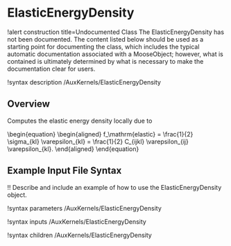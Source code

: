 # ElasticEnergyDensity

!alert construction title=Undocumented Class
The ElasticEnergyDensity has not been documented. The content listed below should be used as a starting point for
documenting the class, which includes the typical automatic documentation associated with a
MooseObject; however, what is contained is ultimately determined by what is necessary to make the
documentation clear for users.

!syntax description /AuxKernels/ElasticEnergyDensity

## Overview

Computes the elastic energy density locally due to

\begin{equation}
  \begin{aligned}
    f_\mathrm{elastic} = \frac{1}{2} \sigma_{kl} \varepsilon_{kl} = \frac{1}{2} C_{ijkl} \varepsilon_{ij} \varepsilon_{kl}.
  \end{aligned}
\end{equation}

## Example Input File Syntax

!! Describe and include an example of how to use the ElasticEnergyDensity object.

!syntax parameters /AuxKernels/ElasticEnergyDensity

!syntax inputs /AuxKernels/ElasticEnergyDensity

!syntax children /AuxKernels/ElasticEnergyDensity
